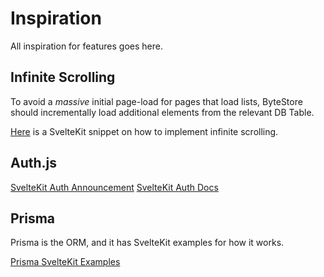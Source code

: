 # Inspiration

All inspiration for features goes here.

## Infinite Scrolling
To avoid a *massive* initial page-load for pages that load lists, ByteStore should incrementally load additional elements from the relevant DB Table.

[Here](https://svelte.dev/repl/4863a658f3584b81bbe3d9f54eb67899?version=3.32.3) is a SvelteKit snippet on how to implement infinite scrolling.

## Auth.js

[SvelteKit Auth Announcement](https://vercel.com/blog/announcing-sveltekit-auth)
[SvelteKit Auth Docs](https://authjs.dev/reference/sveltekit)

## Prisma
Prisma is the ORM, and it has SvelteKit examples for how it works.

[Prisma SvelteKit Examples](https://github.com/prisma/prisma-examples/blob/latest/typescript/rest-sveltekit/)